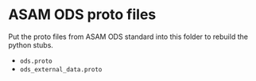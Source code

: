 # ASAM ODS proto files 

Put the proto files from ASAM ODS standard into this folder to rebuild the python stubs.

- `ods.proto`
- `ods_external_data.proto`
